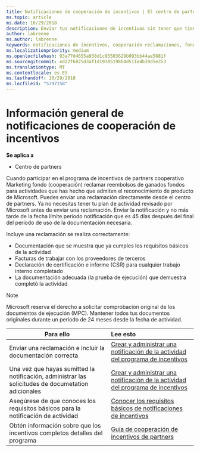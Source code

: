 ```yaml
---
title: Notificaciones de cooperación de incentivos | El centro de partners
ms.topic: article
ms.date: 10/29/2018
description: Enviar tus notificaciones de incentivos sin tener que tiene tu actividad plan revisado en primer lugar.
author: labrenne
ms.author: labrenne
keywords: notificaciones de incentivos, cooperación reclamaciones, fondos de cooperación
ms.localizationpriority: medium
ms.openlocfilehash: 93a77d4655a938d1c95503629b093bb44ae5681f
ms.sourcegitcommit: ed22f6825d3af1d19385198b4d511e4b39d5e353
ms.translationtype: MT
ms.contentlocale: es-ES
ms.lasthandoff: 10/29/2018
ms.locfileid: "5797158"
---
```

# <a name="incentives-co-op-claims-overview"></a>Información general de notificaciones de cooperación de incentivos

**Se aplica a**

- Centro de partners

Cuando participar en el programa de incentivos de partners cooperativo Marketing fondo (cooperación) reclamar reembolsos de ganados fondos para actividades que has hecho que admiten el reconocimiento de producto de Microsoft. Puedes enviar una reclamación directamente desde el centro de partners. Ya no necesitas tener tu plan de actividad revisado por Microsoft antes de enviar una reclamación. Enviar la notificación y no más tarde de la fecha límite período notificación que es 45 días después del final del período de uso de la documentación necesaria. 

Incluye una reclamación se realiza correctamente:

- Documentación que se muestra que ya cumples los requisitos básicos de la actividad
- Facturas de trabajar con los proveedores de terceros
- Declaración de certificación e informe (CSR) para cualquier trabajo interno completado
- La documentación adecuada (la prueba de ejecución) que demuestra completó la actividad 

>[!NOTE]
>Microsoft reserva el derecho a solicitar comprobación original de los documentos de ejecución (MPC). Mantener todos tus documentos originales durante un período de 24 meses desde la fecha de actividad. 

|**Para ello**   |**Lee esto**   |
|-----------------|:--------------------------------------|
|Enviar una reclamación e incluir la documentación correcta|[Crear y administrar una notificación de la actividad del programa de incentivos](create-incentives-claims.md)|
|Una vez que hayas sumitted la notificación, administrar las solicitudes de documetation adicionales|[Crear y administrar una notificación de la actividad del programa de incentivos](create-incentives-claims.md)  |
|Asegúrese de que conoces los requisitos básicos para la notificación de actividad|[Conocer los requisitos básicos de notificaciones de incentivos](core-requirements.md)   |
|Obtén información sobre que los incentivos completos detalles del programa|[Guía de cooperación de incentivos de partners](https://assets.microsoft.com/coop-guidebook.pdf)
                                                                                 
                                   